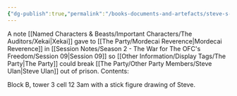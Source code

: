 ```yaml
---
{"dg-publish":true,"permalink":"/books-documents-and-artefacts/steve-s-cell-location/","tags":["Unimportant"],"updated":"2025-05-30T11:39:12.648+01:00"}
---
```


A note [[Named Characters & Beasts/Important Characters/The Auditors/Xekai\|Xekai]] gave to [[The Party/Mordecai Reverence\|Mordecai Reverence]] in  [[Session Notes/Season 2 - The War for The OFC's Freedom/Session 09\|Session 09]] so [[Other Information/Display Tags/The Party\|The Party]] could break [[The Party/Other Party Members/Steve Ulan\|Steve Ulan]] out of prison. Contents:

Block B, tower 3 cell 12 3am with a stick figure drawing of Steve.
